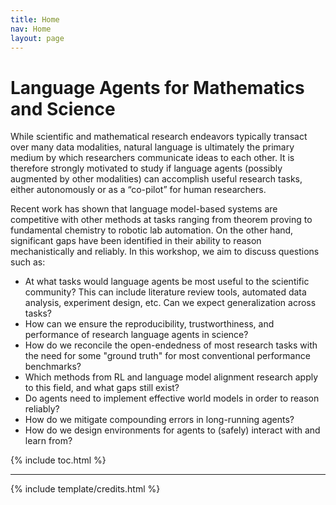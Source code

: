 ```yaml
---
title: Home
nav: Home
layout: page
---
```


# Language Agents for Mathematics and Science 


While scientific and mathematical research endeavors typically transact over many data modalities, natural language is ultimately the primary medium by which researchers communicate ideas to each other. 
It is therefore strongly motivated to study if language agents (possibly augmented by other modalities) can accomplish useful research tasks, either autonomously or as a “co-pilot” for human researchers.

Recent work has shown that language model-based systems are competitive with other methods at tasks ranging from theorem proving to fundamental chemistry to robotic lab automation. 
On the other hand, significant gaps have been identified in their ability to reason mechanistically and reliably. 
In this workshop, we aim to discuss questions such as:
* At what tasks would language agents be most useful to the scientific community? This can include literature review tools, automated data analysis, experiment design, etc. Can we expect generalization across tasks?
* How can we ensure the reproducibility, trustworthiness, and performance of research language agents in science?
* How do we reconcile the open-endedness of most research tasks with the need for some "ground truth" for most conventional performance benchmarks?
* Which methods from RL and language model alignment research apply to this field, and what gaps still exist?
* Do agents need to implement effective world models in order to reason reliably?
* How do we mitigate compounding errors in long-running agents?
* How do we design environments for agents to (safely) interact with and learn from?


{% include toc.html %}

------

{% include template/credits.html %}
